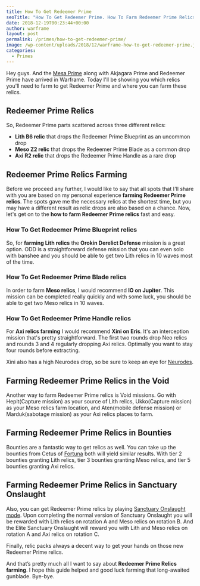 ```yaml
---
title: How To Get Redeemer Prime
seoTitle: "How To Get Redeemer Prime. How To Farm Redeemer Prime Relics"
date: 2018-12-19T00:23:44+00:00
author: warframe
layout: post
permalink: /primes/how-to-get-redeemer-prime/
image: /wp-content/uploads/2018/12/warframe-how-to-get-redeemer-prime.jpg
categories:
  - Primes
---
```

Hey guys. And the [Mesa Prime](/primes/how-to-get-mesa-prime/ "How To Get Mesa Prime") along with Akjagara Prime and Rede﻿emer Prime﻿ have arrived in Warframe. Today I'll be showing you which relics you'll need to farm to get Redeemer Prime and where you can farm these relics. <!--more-->

## Redeemer Prime Relics
So, Redeemer Prime parts scattered across three different relics:

* <b>Lith B6 relic</b> that drops the Redeemer Prime Blueprint as an uncommon drop
* <b>Meso Z2 relic</b> that drops the Redeemer Prime Blade as a common drop
* <b>Axi R2 relic</b> that drops the Redeemer Prime Handle as a rare drop

## Redeemer Prime Relics Farming
Before we proceed any further, I would like to say that all spots that I'll share with you are based on my personal experience <strong>farming Redeemer Prime relics</strong>. The spots gave me the necessary relics at the shortest time, but you may have a different result as relic drops are also based on a chance. Now, let's get on to the <strong>how to farm Redeemer Prime relics</strong> fast and easy.

### How To Get Redeemer Prime Blueprint relics
So, for <strong>farming Lith relics</strong> the <b>Orokin Derelict Defense</b> mission is a great option. ODD is a straightforward defense mission that you can even solo with banshee and you should be able to get two Lith relics in 10 waves most of the time.

### How To Get Redeemer Prime Blade relics
In order to farm <b>Meso relics</b>, I would recommend <b>IO on Jupiter</b>. This mission can be completed really quickly and with some luck, you should be able to get two Meso relics in 10 waves.

### How To Get Redeemer Prime Handle relics
For <b>Axi relics farming</b> I would recommend <b>Xini on Eris</b>. It's an interception mission that's pretty straightforward. The first two rounds drop Neo relics and rounds 3 and 4 regularly dropping Axi relics. Optimally you want to stay four rounds before extracting.

Xini also has a high Neurodes drop, so be sure to keep an eye for [Neurodes](/warframe-neurodes-farming/ "Warframe Neurodes Farming
").

## Farming Redeemer Prime Relics in the Void
Another way to farm Redeemer Prime relics is Void missions. Go with Hepit(Capture mission) as your source of Lith relics, Ukko(Capture mission) as your Meso relics farm location, and Aten(mobile defense mission) or Marduk(sabotage mission) as your Axi relics places to farm. 

## Farming Redeemer Prime Relics in Bounties
Bounties are a fantastic way to get relics as well. You can take up the bounties from Cetus of [Fortuna](/fortuna/ "Warframe Fortuna") both will yield similar results. With tier 2 bounties granting Lith relics, tier 3 bounties granting Meso relics, and tier 5 bounties granting Axi relics.

## Farming Redeemer Prime Relics in Sanctuary Onslaught
Also, you can get Redeemer Prime relics by playing [Sanctuary Onslaught mode](/sanctuary-onslaught-guide/ "Sanctuary Onslaught Guide"). Upon completing the normal version of Sanctuary Onslaught you will be rewarded with Lith relics on rotation A and Meso relics on rotation B. And the Elite Sanctuary Onslaught will reward you with Lith and Meso relics on rotation A and Axi relics on rotation C.

Finally, relic packs always a decent way to get your hands on those new Redeemer Prime relics.

And that’s pretty much all I want to say about <strong>Redeemer Prime Relics farming</strong>. I hope this guide helped and good luck farming that long-awaited gunblade. Bye-bye.